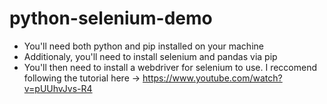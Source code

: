 # python-selenium-demo
- You'll need both python and pip installed on your machine
- Additionaly, you'll need to install selenium and pandas via pip
- You'll then need to install a webdriver for selenium to use. I reccomend following the tutorial here -> https://www.youtube.com/watch?v=pUUhvJvs-R4
